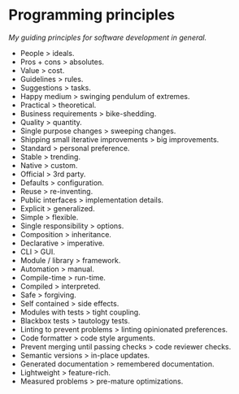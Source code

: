 # Programming principles

_My guiding principles for software development in general._

- People > ideals.
- Pros + cons > absolutes.
- Value > cost.
- Guidelines > rules.
- Suggestions > tasks.
- Happy medium > swinging pendulum of extremes.
- Practical > theoretical.
- Business requirements > bike-shedding.
- Quality > quantity.
- Single purpose changes > sweeping changes.
- Shipping small iterative improvements > big improvements.
- Standard > personal preference.
- Stable > trending.
- Native > custom.
- Official > 3rd party.
- Defaults > configuration.
- Reuse > re-inventing.
- Public interfaces > implementation details.
- Explicit > generalized.
- Simple > flexible.
- Single responsibility > options.
- Composition > inheritance.
- Declarative > imperative.
- CLI > GUI.
- Module / library > framework.
- Automation > manual.
- Compile-time > run-time.
- Compiled > interpreted.
- Safe > forgiving.
- Self contained > side effects.
- Modules with tests > tight coupling.
- Blackbox tests > tautology tests.
- Linting to prevent problems > linting opinionated preferences.
- Code formatter > code style arguments.
- Prevent merging until passing checks > code reviewer checks.
- Semantic versions > in-place updates.
- Generated documentation > remembered documentation.
- Lightweight > feature-rich.
- Measured problems > pre-mature optimizations.
